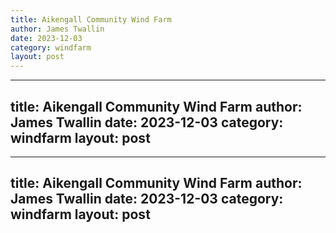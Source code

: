 ```yaml
---
title: Aikengall Community Wind Farm
author: James Twallin
date: 2023-12-03
category: windfarm
layout: post
---
```

---
title: Aikengall Community Wind Farm
author: James Twallin
date: 2023-12-03
category: windfarm
layout: post
---
---
title: Aikengall Community Wind Farm
author: James Twallin
date: 2023-12-03
category: windfarm
layout: post
---
